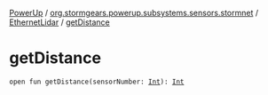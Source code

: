 [PowerUp](../../index.md) / [org.stormgears.powerup.subsystems.sensors.stormnet](../index.md) / [EthernetLidar](index.md) / [getDistance](./get-distance.md)

# getDistance

`open fun getDistance(sensorNumber: `[`Int`](https://kotlinlang.org/api/latest/jvm/stdlib/kotlin/-int/index.html)`): `[`Int`](https://kotlinlang.org/api/latest/jvm/stdlib/kotlin/-int/index.html)